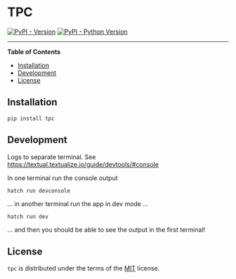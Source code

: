 # TPC

[![PyPI - Version](https://img.shields.io/pypi/v/tpc.svg)](https://pypi.org/project/tpc)
[![PyPI - Python Version](https://img.shields.io/pypi/pyversions/tpc.svg)](https://pypi.org/project/tpc)

-----

**Table of Contents**

- [Installation](#installation)
- [Development](#development)
- [License](#license)

## Installation

```console
pip install tpc
```

## Development

Logs to separate terminal. See https://textual.textualize.io/guide/devtools/#console

In one terminal run the console output

```console
hatch run devconsole
```

... in another terminal run the app in dev mode ...

```console
hatch run dev
```

... and then you should be able to see the output in the first terminal!

## License

`tpc` is distributed under the terms of the [MIT](https://spdx.org/licenses/MIT.html) license.
